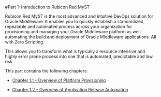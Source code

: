 #Part 1: Introduction to Rubicon Red MyST  

Rubicon Red MyST is the most advanced and intuitive DevOps solution for Oracle Middleware. It enables you to quickly establish a standardized, repeatable and automated process across your organization for provisioning and managing your Oracle Middleware platform as well automating the build and deployment of Oracle Middleware applications. All with Zero Scripting.

This allows you to transform what is typically a resource intensive and highly error prone process into one that is automated, predictable and low risk.

This part contains the following chapters:

* [Chapter 1.1 - Overview of Platform Provisioning](/part1/1.1.overviewApplicationReleaseAutomation/1.1.0.overviewApplicationReleaseAutomation.md)

* [Chapter 1.2 - Overview of Application Release Automation](part1/1.2.overviewPlatformProvisioning/1.2.0.overviewPlatformProvisioning.md)



